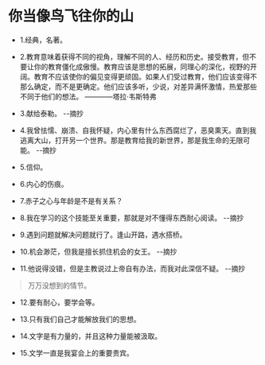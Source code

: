 # 你当像鸟飞往你的山

- 1.经典，名著。

- 2.教育意味着获得不同的视角，理解不同的人、经历和历史。接受教育，但不要让你的教育僵化成傲慢。教育应该是思想的拓展，同理心的深化，视野的开阔。教育不应该使你的偏见变得更顽固。如果人们受过教育，他们应该变得不那么确定，而不是更确定。他们应该多听，少说，对差异满怀激情，热爱那些不同于他们的想法。 ————塔拉·韦斯特弗

- 3.献给泰勒。 --摘抄

- 4.我曾怯懦、崩溃、自我怀疑，内心里有什么东西腐烂了，恶臭熏天。直到我逃离大山，打开另一个世界。那是教育给我的新世界，那是我生命的无限可能。 --摘抄

- 5.信仰。

- 6.内心的伤痕。

- 7.赤子之心与年龄是不是有关系？

- 8.我在学习的这个技能至关重要，那就是对不懂得东西耐心阅读。 --摘抄

- 9.遇到问题就解决问题就行了。逢山开路，遇水搭桥。

- 10.机会渺茫，但我是擅长抓住机会的女王。 --摘抄

- 11.他说得没错，但是主教说过上帝自有办法，而我对此深信不疑。 --摘抄

>万万没想到的情节。

- 12.要有耐心，要学会等。

- 13.只有我们自己才能解放我们的思想。

- 14.文字是有力量的，并且这种力量能被汲取。

- 15.文学一直是我宴会上的重要贵宾。
